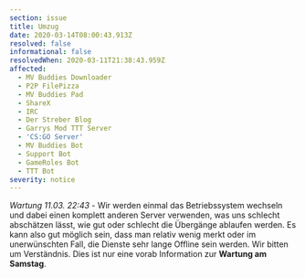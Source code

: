 ```yaml
---
section: issue
title: Umzug
date: 2020-03-14T08:00:43.913Z
resolved: false
informational: false
resolvedWhen: 2020-03-11T21:38:43.959Z
affected:
  - MV Buddies Downloader
  - P2P FilePizza
  - MV Buddies Pad
  - ShareX
  - IRC
  - Der Streber Blog
  - Garrys Mod TTT Server
  - 'CS:GO Server'
  - MV Buddies Bot
  - Support Bot
  - GameRoles Bot
  - TTT Bot
severity: notice
---
```

*Wartung 11.03. 22:43* - Wir werden einmal das Betriebssystem wechseln und dabei einen komplett anderen Server verwenden, was uns schlecht abschätzen lässt, wie gut oder schlecht die Übergänge ablaufen werden. Es kann also gut möglich sein, dass man relativ wenig merkt oder im unerwünschten Fall, die Dienste sehr lange Offline sein werden. Wir bitten um Verständnis. Dies ist nur eine vorab Information zur **Wartung am Samstag**.